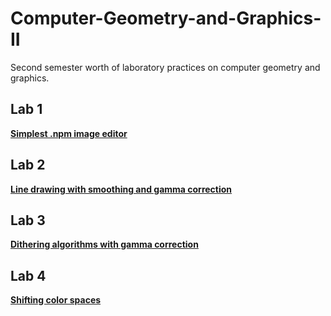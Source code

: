 
# Computer-Geometry-and-Graphics-II
Second semester worth of laboratory practices on computer geometry and graphics.

## Lab 1
[**Simplest .npm image editor**](https://github.com/nazzrrg/Computer-Geometry-and-Graphics-II/tree/master/Computer%20Geometry%20and%20Graphics/Lab%201)
## Lab 2
[**Line drawing with smoothing and gamma correction**](https://github.com/nazzrrg/Computer-Geometry-and-Graphics-II/tree/master/Computer%20Geometry%20and%20Graphics/Lab%202)
## Lab 3
[**Dithering algorithms with gamma correction**](https://github.com/nazzrrg/Computer-Geometry-and-Graphics-II/tree/master/Computer%20Geometry%20and%20Graphics/Lab%203)
## Lab 4
[**Shifting color spaces**](https://github.com/nazzrrg/Computer-Geometry-and-Graphics-II/tree/master/Computer%20Geometry%20and%20Graphics/Lab%204)
